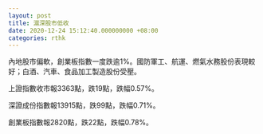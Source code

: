 ```yaml
---
layout: post
title: 滬深股市低收
date: 2020-12-24 15:12:40.000000000 +08:00
categories: rthk
---
```


內地股市偏軟，創業板指數一度跌逾1%。國防軍工、航運、燃氣水務股份表現較好；白酒、汽車、食品加工製造股份受壓。

上證指數收市報3363點，跌19點，跌幅0.57%。

深證成份指數報13915點，跌99點，跌幅0.71%。

創業板指數報2820點，跌22點，跌幅0.78%。
